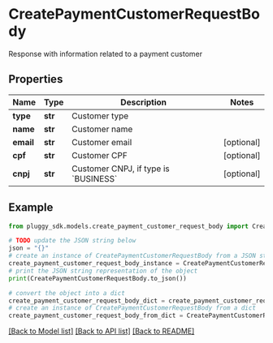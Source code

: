 # CreatePaymentCustomerRequestBody

Response with information related to a payment customer

## Properties

Name | Type | Description | Notes
------------ | ------------- | ------------- | -------------
**type** | **str** | Customer type | 
**name** | **str** | Customer name | 
**email** | **str** | Customer email | [optional] 
**cpf** | **str** | Customer CPF | [optional] 
**cnpj** | **str** | Customer CNPJ, if type is &#x60;BUSINESS&#x60; | [optional] 

## Example

```python
from pluggy_sdk.models.create_payment_customer_request_body import CreatePaymentCustomerRequestBody

# TODO update the JSON string below
json = "{}"
# create an instance of CreatePaymentCustomerRequestBody from a JSON string
create_payment_customer_request_body_instance = CreatePaymentCustomerRequestBody.from_json(json)
# print the JSON string representation of the object
print(CreatePaymentCustomerRequestBody.to_json())

# convert the object into a dict
create_payment_customer_request_body_dict = create_payment_customer_request_body_instance.to_dict()
# create an instance of CreatePaymentCustomerRequestBody from a dict
create_payment_customer_request_body_from_dict = CreatePaymentCustomerRequestBody.from_dict(create_payment_customer_request_body_dict)
```
[[Back to Model list]](../README.md#documentation-for-models) [[Back to API list]](../README.md#documentation-for-api-endpoints) [[Back to README]](../README.md)



